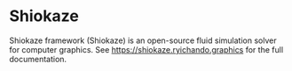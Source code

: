 # Shiokaze
Shiokaze framework (Shiokaze) is an open-source fluid simulation solver for computer graphics. See https://shiokaze.ryichando.graphics for the full documentation.
